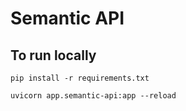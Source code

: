 Semantic API
============

To run locally
------

`pip install -r requirements.txt`

`uvicorn app.semantic-api:app --reload`
